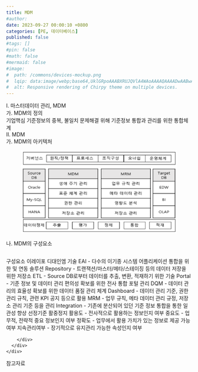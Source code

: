```yaml
---
title: MDM
#author: 
date: 2023-09-27 00:00:10 +0800
categories: [PE, 데이터베이스]
published: false
#tags: []
#pin: false
#math: false
#mermaid: false
#image:
#  path: /commons/devices-mockup.png
#  lqip: data:image/webp;base64,UklGRpoAAABXRUJQVlA4WAoAAAAQAAAADwAABwAAQUxQSDIAAAARL0AmbZurmr57yyIiqE8oiG0bejIYEQTgqiDA9vqnsUSI6H+oAERp2HZ65qP/VIAWAFZQOCBCAAAA8AEAnQEqEAAIAAVAfCWkAALp8sF8rgRgAP7o9FDvMCkMde9PK7euH5M1m6VWoDXf2FkP3BqV0ZYbO6NA/VFIAAAA
#  alt: Responsive rendering of Chirpy theme on multiple devices.
---
```


<div class="post-wrap">
  <div class="para">
    <div class="para-title">
      I. 마스터데이터 관리, MDM
    </div>
    <div class="para-cntnt">
      <div class="para">
        <div class="para-title">
          가. MDM의 정의
        </div>
        <div class="para-cntnt">
            기업핵심 기준정보의 중복, 불일치 문제해결 위해 기준정보 통합과 관리를 위한 통합체계
        </div>
      </div>
    </div>
  </div>
  
  <div class="para">
    <div class="para-title">
      II. MDM
    </div>
    <div class="para-cntnt">
      <div class="para">
        <div class="para-title">
          가. MDM의 아키텍처
        </div>
        <div class="para-cntnt">
          <figure class="post-figure">
            <img src="/assets/img/posts/MDM.png" alt="MDM">
<!--            <figcaption>Source: Unveiling the Metaverse: Exploring Emerging Trends, Multifaceted Perspectives, and Future Challenges</figcaption>-->
          </figure>
        </div>
      </div>
      <div class="para">
        <div class="para-title">
          나. MDM의 구성요소
        </div>
        <div class="para-cntnt">
          <table class="post-table">
          </table>
          구성요소 이레이포 디대인엠
  기술
    EAI - 다수의 이기종 시스템 어플리케이션 통합을 위한 및 연동 솔루션
    Repository - 트랜잭션/마스터/메타/스테이징 등의 데이터 저장을 위한 저장소
    ETL - Source DB로부터 데이터를 추출, 변환, 적재하기 위한 기술
    Portal - 기준 정보 및 데이터 관리 편의성 확보를 위한 전사 통합 포털
  관리
    DQM - 데이터 관리의 효율성 확보를 위한 데이터 품질 관리 체계
    Dashboard - 데이터 관리 기준, 권한 관리 규칙, 관련 KPI 공지 등으로 활용
    MRM - 업무 규칙, 메타 데이터 관리 규정, 저장소 관리 기준 등을 관리
    Integration - 기존에 분산되어 있던 기준 정보 통합을 통한 일관성 향상
선정기준 활중정지
  활용도 - 전사적으로 활용하는 정보인지 여부
  중요도 - 업무적, 전략적 중요 정보인지 여부
  정확도 - 업무에서 활용 가치가 있는 정보로 제공 가능 여부
  지속관리여부 - 장기적으로 유지관리 가능한 속성인지 여부

        </div>
      </div>
    </div>
  </div>

  <div class="refr-wrap">
    <div class="refr-title">
        참고자료
    </div>
    <ol class="refr-list">
    <!--    <li>(나현식, 최대선) <a target="_blank" href="https://scienceon.kisti.re.kr/commons/util/originalView.do?cn=JAKO202225948430499&oCn=JAKO202225948430499&dbt=JAKO&journal=NJOU00291864">메타버스 보안 위협 요소 및 대응 방안 검토</a></li>-->
    <!--    <li>(M. Uddin, S. Manickam, H. Ullah, M. Obaidat and A. Dandoush) <a target="_blank" href="https://ieeexplore.ieee.org/abstract/document/10138386">Unveiling the Metaverse: Exploring Emerging Trends, Multifaceted Perspectives, and Future Challenges</a></li>-->
    </ol>
  </div>
</div>
